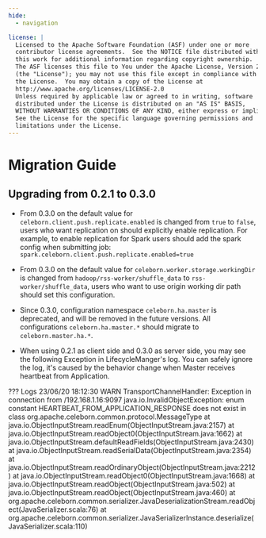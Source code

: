 ```yaml
---
hide:
  - navigation

license: |
  Licensed to the Apache Software Foundation (ASF) under one or more
  contributor license agreements.  See the NOTICE file distributed with
  this work for additional information regarding copyright ownership.
  The ASF licenses this file to You under the Apache License, Version 2.0
  (the "License"); you may not use this file except in compliance with
  the License.  You may obtain a copy of the License at
  http://www.apache.org/licenses/LICENSE-2.0
  Unless required by applicable law or agreed to in writing, software
  distributed under the License is distributed on an "AS IS" BASIS,
  WITHOUT WARRANTIES OR CONDITIONS OF ANY KIND, either express or implied.
  See the License for the specific language governing permissions and
  limitations under the License.
---
```


# Migration Guide

## Upgrading from 0.2.1 to 0.3.0

 - From 0.3.0 on the default value for `celeborn.client.push.replicate.enabled` is changed from `true` to `false`, users
   who want replication on should explicitly enable replication. For example, to enable replication for Spark
   users should add the spark config when submitting job: `spark.celeborn.client.push.replicate.enabled=true`

 - From 0.3.0 on the default value for `celeborn.worker.storage.workingDir` is changed from `hadoop/rss-worker/shuffle_data` to `rss-worker/shuffle_data`,
   users who want to use origin working dir path should set this configuration.

 - Since 0.3.0, configuration namespace `celeborn.ha.master` is deprecated, and will be removed in the future versions.
   All configurations `celeborn.ha.master.*` should migrate to `celeborn.master.ha.*`.

 - When using 0.2.1 as client side and 0.3.0 as server side, you may see the following Exception in LifecycleManger's
   log. You can safely ignore the log, it's caused by the behavior change when Master receives heartbeat from Application.

??? Logs
    23/06/20 18:12:30 WARN TransportChannelHandler: Exception in connection from /192.168.1.16:9097
    java.io.InvalidObjectException: enum constant HEARTBEAT_FROM_APPLICATION_RESPONSE does not exist in class org.apache.celeborn.common.protocol.MessageType
    at java.io.ObjectInputStream.readEnum(ObjectInputStream.java:2157)
    at java.io.ObjectInputStream.readObject0(ObjectInputStream.java:1662)
    at java.io.ObjectInputStream.defaultReadFields(ObjectInputStream.java:2430)
    at java.io.ObjectInputStream.readSerialData(ObjectInputStream.java:2354)
    at java.io.ObjectInputStream.readOrdinaryObject(ObjectInputStream.java:2212)
    at java.io.ObjectInputStream.readObject0(ObjectInputStream.java:1668)
    at java.io.ObjectInputStream.readObject(ObjectInputStream.java:502)
    at java.io.ObjectInputStream.readObject(ObjectInputStream.java:460)
    at org.apache.celeborn.common.serializer.JavaDeserializationStream.readObject(JavaSerializer.scala:76)
    at org.apache.celeborn.common.serializer.JavaSerializerInstance.deserialize(JavaSerializer.scala:110)
